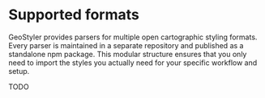 # Supported formats

GeoStyler provides parsers for multiple open cartographic styling formats. Every parser is 
maintained in a separate repository and published as a standalone npm package. This modular 
structure ensures that you only need to import the styles you actually need for 
your specific workflow and setup.

TODO